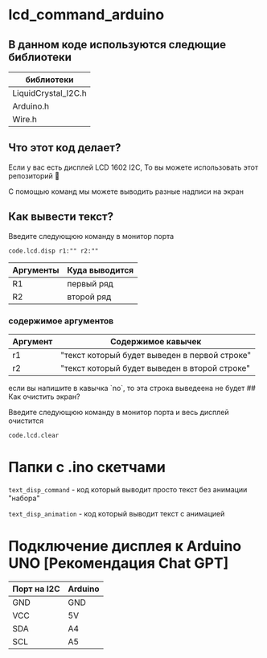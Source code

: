 # lcd_command_arduino
## В данном коде используются следющие библиотеки
| библиотеки |
| --- |
| LiquidCrystal_I2C.h |
| Arduino.h |
| Wire.h |
## Что этот код делает?
Если у вас есть дисплей LCD 1602 I2C, То вы можете использовать этот репозиторий 🎊

С помощью команд мы можете выводить разные надписи на экран
## Как вывести текст?
Введите следующюю команду в монитор порта
```
code.lcd.disp r1:"" r2:""
```
| Аргументы | Куда выводится |
| --- | --- |
| R1 | первый ряд |
| R2 | второй ряд |
<div style="page-break-after: always;"></div>

### содержимое аргументов
| Аргумент | Содержимое кавычек |
| --- | --- |
| r1 | "текст который будет выведен в первой строке" |
| r2 | "текст который будет выведен в второй строке" |
<div style="page-break-after: always;"></div>
если вы напишите в кавычка `no`, то эта строка выведеена не будет
## Как очистить экран?

Введите следующюю команду в монитор порта и весь дисплей очистится

```
code.lcd.clear
```

# Папки с .ino скетчами
`text_disp_command` - код который выводит просто текст без анимации "набора"

`text_disp_animation` - код который выводит текст с анимацией

# Подключение дисплея к Arduino UNO [Рекомендация Chat GPT]
| Порт на I2C | Arduino |
| --- | --- |
| GND | GND |
| VCC | 5V  |
| SDA | A4  |
| SCL | A5  |
